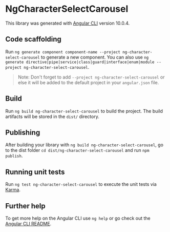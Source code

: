 # NgCharacterSelectCarousel

This library was generated with [Angular CLI](https://github.com/angular/angular-cli) version 10.0.4.

## Code scaffolding

Run `ng generate component component-name --project ng-character-select-carousel` to generate a new component. You can also use `ng generate directive|pipe|service|class|guard|interface|enum|module --project ng-character-select-carousel`.
> Note: Don't forget to add `--project ng-character-select-carousel` or else it will be added to the default project in your `angular.json` file. 

## Build

Run `ng build ng-character-select-carousel` to build the project. The build artifacts will be stored in the `dist/` directory.

## Publishing

After building your library with `ng build ng-character-select-carousel`, go to the dist folder `cd dist/ng-character-select-carousel` and run `npm publish`.

## Running unit tests

Run `ng test ng-character-select-carousel` to execute the unit tests via [Karma](https://karma-runner.github.io).

## Further help

To get more help on the Angular CLI use `ng help` or go check out the [Angular CLI README](https://github.com/angular/angular-cli/blob/master/README.md).
